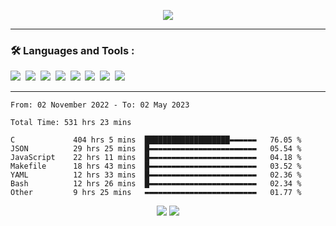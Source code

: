 <p align="center">
  <img src="https://metrics.lecoq.io/LouisLanganay?template=classic&base=header%2C%20activity%2C%20community%2C%20repositories%2C%20metadata&base.indepth=false&base.hireable=false&base.skip=false&config.timezone=Europe%2FParis&config.display=large">
</p>

<hr>

### :hammer_and_wrench: Languages and Tools :
<div>
  <img src="https://img.shields.io/badge/C-00599C?style=for-the-badge&logo=c&logoColor=white"/>&nbsp;
  <img src="https://img.shields.io/badge/node.js-6DA55F?style=for-the-badge&logo=node.js&logoColor=white"/>&nbsp;
  <img src="https://img.shields.io/badge/JavaScript-323330?style=for-the-badge&logo=javascript&logoColor=F7DF1E"/>&nbsp;
  <img src="https://img.shields.io/badge/HTML5-E34F26?style=for-the-badge&logo=html5&logoColor=white"/>&nbsp;
  <img src="https://img.shields.io/badge/MongoDB-%234ea94b.svg?style=for-the-badge&logo=mongodb&logoColor=white"/>&nbsp;
  <img src="https://img.shields.io/badge/NPM-%23CB3837.svg?style=for-the-badge&logo=npm&logoColor=white"/>&nbsp;
  <img src="https://img.shields.io/badge/json-5E5C5C?style=for-the-badge&logo=json&logoColor=white"/>&nbsp;
  <img src="https://img.shields.io/badge/Fedora-294172?style=for-the-badge&logo=fedora&logoColor=white"/>&nbsp;

</div>

<hr>

<p align="center">
<!--START_SECTION:waka-->

```text
From: 02 November 2022 - To: 02 May 2023

Total Time: 531 hrs 23 mins

C             404 hrs 5 mins  ███████████████████▬▬▬▬▬▬   76.05 %
JSON          29 hrs 25 mins  █▬▬▬▬▬▬▬▬▬▬▬▬▬▬▬▬▬▬▬▬▬▬▬▬   05.54 %
JavaScript    22 hrs 11 mins  █▬▬▬▬▬▬▬▬▬▬▬▬▬▬▬▬▬▬▬▬▬▬▬▬   04.18 %
Makefile      18 hrs 43 mins  █▬▬▬▬▬▬▬▬▬▬▬▬▬▬▬▬▬▬▬▬▬▬▬▬   03.52 %
YAML          12 hrs 33 mins  █▬▬▬▬▬▬▬▬▬▬▬▬▬▬▬▬▬▬▬▬▬▬▬▬   02.36 %
Bash          12 hrs 26 mins  █▬▬▬▬▬▬▬▬▬▬▬▬▬▬▬▬▬▬▬▬▬▬▬▬   02.34 %
Other         9 hrs 25 mins   ▬▬▬▬▬▬▬▬▬▬▬▬▬▬▬▬▬▬▬▬▬▬▬▬▬   01.77 %
```

<!--END_SECTION:waka-->
</p>

<p align="center">
  <img src="https://visitor-badge.laobi.icu/badge?page_id=LouisLanganay.LouisLanganay">
  <img src=https://img.shields.io/badge/Wakatime%20Best%20Rank-189-blue">
</p>
